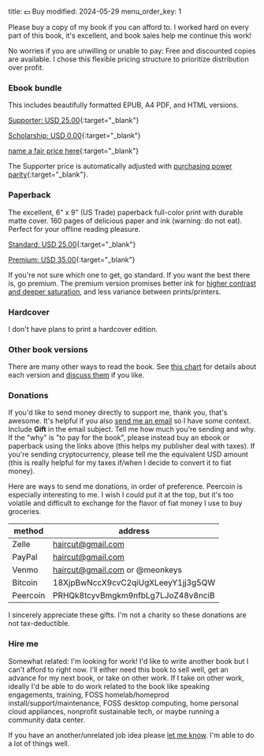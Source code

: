 title: 💵 Buy
modified: 2024-05-29
menu_order_key: 1

Please buy a copy of my book if you can afford to.
I worked hard on every part of this book, it's excellent, and book sales help me continue this work!

No worries if you are unwilling or unable to pay: Free and discounted copies are available.
I chose this flexible pricing structure to prioritize distribution over profit.

### Ebook bundle

This includes beautifully formatted EPUB, A4 PDF, and HTML versions.

[Supporter: USD 25.00](https://app.gumroad.com/checkout?product=ytngr&option=4ymYtQpoQGxnNCS30-PCTg==&quantity=1&price=2500){:target="_blank"}

[Scholarship: USD 0.00](https://app.gumroad.com/checkout?product=ytngr&option=6rbC0iSQuez1GyQ7Px_JSw==&quantity=1&price=0){:target="_blank"}

[name a fair price here](https://meonkeys.gumroad.com/l/shb){:target="_blank"}

The Supporter price is automatically adjusted with [purchasing power parity](https://help.gumroad.com/article/327-purchasing-power-parity){:target="_blank"}.

### Paperback

The excellent, 6" x 9" (US Trade) paperback full-color print with durable matte cover.
160 pages of delicious paper and ink (warning: do not eat).
Perfect for your offline reading pleasure.

[Standard: USD 25.00](https://www.lulu.com/shop/adam-monsen-and-lenny-wondra/steadfast-self-hosting/paperback/product-w4z5ewj.html){:target="_blank"}

[Premium: USD 35.00](https://www.lulu.com/shop/adam-monsen-and-lenny-wondra/steadfast-self-hosting/paperback/product-m24rye5.html){:target="_blank"}

If you're not sure which one to get, go standard.
If you want the best there is, go premium.
The premium version promises better ink for [higher contrast and deeper saturation]({filename}/news/paperback.md), and less variance between prints/printers.

### Hardcover

I don't have plans to print a hardcover edition.

### Other book versions

There are many other ways to read the book.
See [this chart](https://github.com/meonkeys/shb#%EF%B8%8F-book-formats) for details about each version and [discuss them](https://help.selfhostbook.com/t/read) if you like.

### Donations

If you'd like to send money directly to support me, thank you, that's awesome.
It's helpful if you also [send me an email]({filename}/pages/contact.md) so I have some context.
Include **Gift** in the email subject.
Tell me how much you're sending and why.
If the "why" is "to pay for the book", please instead buy an ebook or paperback using the links above (this helps my publisher deal with taxes).
If you're sending cryptocurrency, please tell me the equivalent USD amount (this is really helpful for my taxes if/when I decide to convert it to fiat money).

Here are ways to send me donations, in order of preference.
Peercoin is especially interesting to me.
I wish I could put it at the top, but it's too volatile and difficult to exchange for the flavor of fiat money I use to buy groceries.

| method   | address                            |
|----------|------------------------------------|
| Zelle    | haircut@gmail.com                  |
| PayPal   | haircut@gmail.com                  |
| Venmo    | haircut@gmail.com or @meonkeys     |
| Bitcoin  | 18XjpBwNccX9cvC2qiUgXLeeyY1jj3g5QW |
| Peercoin | PRHQk8tcyvBmgkm9nfbLg7LJoZ48v8nciB |

I sincerely appreciate these gifts.
I'm not a charity so these donations are not tax-deductible.

### Hire me

Somewhat related: I'm looking for work!
I'd like to write another book but I can't afford to right now.
I'll either need this book to sell well, get an advance for my next book, or take on other work.
If I take on other work, ideally I'd be able to do work related to the book like speaking engagements, training, FOSS homelab/homeprod install/support/maintenance, FOSS desktop computing, home personal cloud appliances, nonprofit sustainable tech, or maybe running a community data center.

If you have an another/unrelated job idea please [let me know]({filename}/pages/contact.md).
I'm able to do a lot of things well.
